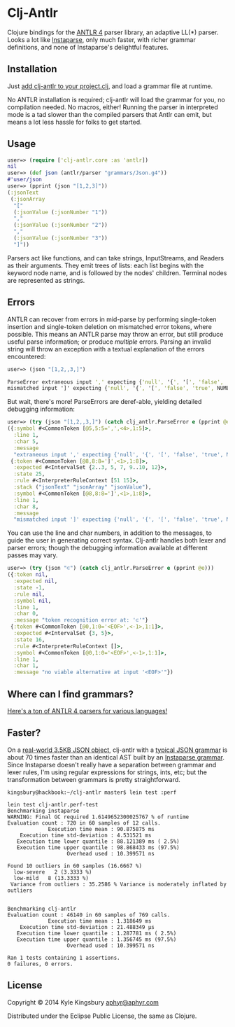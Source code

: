 # Clj-Antlr

Clojure bindings for the [ANTLR 4](http://www.antlr.org/) parser library, an
adaptive LL(\*) parser. Looks a lot like
[Instaparse](https://github.com/Engelberg/instaparse), only much faster, with
richer grammar definitions, and none of Instaparse's delightful features.

## Installation

Just [add clj-antlr to your project.clj](https://clojars.org/clj-antlr), and
load a grammar file at runtime.

No ANTLR installation is required; clj-antlr will load the grammar for you, no
compilation needed. No macros, either! Running the parser in interpreted mode
is a tad slower than the compiled parsers that Antlr can emit, but means a lot
less hassle for folks to get started.

## Usage

```clj
user=> (require ['clj-antlr.core :as 'antlr])
nil
user=> (def json (antlr/parser "grammars/Json.g4"))
#'user/json
user=> (pprint (json "[1,2,3]"))
(:jsonText
 (:jsonArray
  "["
  (:jsonValue (:jsonNumber "1"))
  ","
  (:jsonValue (:jsonNumber "2"))
  ","
  (:jsonValue (:jsonNumber "3"))
  "]"))
```

Parsers act like functions, and can take strings, InputStreams, and Readers as
their arguments. They emit trees of lists: each list begins with the keyword
node name, and is followed by the nodes' children. Terminal nodes are
represented as strings.

## Errors

ANTLR can recover from errors in mid-parse by performing single-token insertion
and single-token deletion on mismatched error tokens, where possible. This
means an ANTLR parse may throw an error, but still produce useful parse
information; or produce *multiple* errors.  Parsing an invalid string will
throw an exception with a textual explanation of the errors encountered:

```clj
user=> (json "[1,2,,3,]")

ParseError extraneous input ',' expecting {'null', '{', '[', 'false', 'true', NUMBER, STRING}
mismatched input ']' expecting {'null', '{', '[', 'false', 'true', NUMBER, STRING}  clj-antlr.common/parse-error (common.clj:106)
```

But wait, there's more! ParseErrors are deref-able, yielding detailed debugging
information:

```clj
user=> (try (json "[1,2,,3,]") (catch clj_antlr.ParseError e (pprint @e)))
({:symbol #<CommonToken [@5,5:5=',',<4>,1:5]>,
  :line 1,
  :char 5,
  :message
  "extraneous input ',' expecting {'null', '{', '[', 'false', 'true', NUMBER, STRING}"}
 {:token #<CommonToken [@8,8:8=']',<1>,1:8]>,
  :expected #<IntervalSet {2..3, 5, 7, 9..10, 12}>,
  :state 25,
  :rule #<InterpreterRuleContext [51 15]>,
  :stack ("jsonText" "jsonArray" "jsonValue"),
  :symbol #<CommonToken [@8,8:8=']',<1>,1:8]>,
  :line 1,
  :char 8,
  :message
  "mismatched input ']' expecting {'null', '{', '[', 'false', 'true', NUMBER, STRING}"})
```

You can use the line and char numbers, in addition to the messages, to guide
the user in generating correct syntax. Clj-antlr handles both lexer and parser
errors; though the debugging information available at different passes may
vary.

```clj
user=> (try (json "⊂") (catch clj_antlr.ParseError e (pprint @e)))
({:token nil,
  :expected nil,
  :state -1,
  :rule nil,
  :symbol nil,
  :line 1,
  :char 0,
  :message "token recognition error at: '⊂'"}
 {:token #<CommonToken [@0,1:0='<EOF>',<-1>,1:1]>,
  :expected #<IntervalSet {3, 5}>,
  :state 16,
  :rule #<InterpreterRuleContext []>,
  :symbol #<CommonToken [@0,1:0='<EOF>',<-1>,1:1]>,
  :line 1,
  :char 1,
  :message "no viable alternative at input '<EOF>'"})
```

## Where can I find grammars?

[Here's a ton of ANTLR 4 parsers for various languages!](https://github.com/antlr/grammars-v4)

## Faster?

On a [real-world 3.5KB JSON
object](https://github.com/aphyr/clj-antlr/blob/master/data/test.json),
clj-antlr with a [typical JSON
grammar](https://github.com/aphyr/clj-antlr/blob/master/grammars/Json.g4) is
about 70 times faster than an identical AST built by an [Instaparse
grammar](https://github.com/aphyr/clj-antlr/blob/master/grammars/json.instaparse).
Since Instaparse doesn't really have a separation between grammar and lexer
rules, I'm using regular expressions for strings, ints, etc; but the transformation between grammars is pretty straightforward.

```
kingsbury@hackbook:~/clj-antlr master$ lein test :perf

lein test clj-antlr.perf-test
Benchmarking instaparse
WARNING: Final GC required 1.6149652300025767 % of runtime
Evaluation count : 720 in 60 samples of 12 calls.
             Execution time mean : 90.875875 ms
    Execution time std-deviation : 4.531521 ms
   Execution time lower quantile : 88.121389 ms ( 2.5%)
   Execution time upper quantile : 98.868433 ms (97.5%)
                   Overhead used : 10.399571 ns

Found 10 outliers in 60 samples (16.6667 %)
  low-severe   2 (3.3333 %)
  low-mild   8 (13.3333 %)
 Variance from outliers : 35.2586 % Variance is moderately inflated by outliers


Benchmarking clj-antlr
Evaluation count : 46140 in 60 samples of 769 calls.
             Execution time mean : 1.318649 ms
    Execution time std-deviation : 21.488349 µs
   Execution time lower quantile : 1.287781 ms ( 2.5%)
   Execution time upper quantile : 1.356745 ms (97.5%)
                   Overhead used : 10.399571 ns

Ran 1 tests containing 1 assertions.
0 failures, 0 errors.
```

## License

Copyright © 2014 Kyle Kingsbury <aphyr@aphyr.com>

Distributed under the Eclipse Public License, the same as Clojure.
